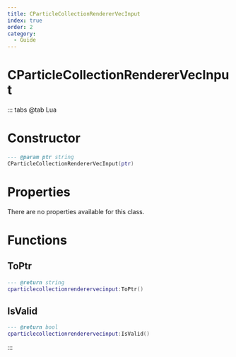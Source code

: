 ```yaml
---
title: CParticleCollectionRendererVecInput
index: true
order: 2
category:
  - Guide
---
```


# CParticleCollectionRendererVecInput

::: tabs
@tab Lua
# Constructor
```lua
--- @param ptr string
CParticleCollectionRendererVecInput(ptr)
```
# Properties
There are no properties available for this class.
# Functions
## ToPtr
```lua
--- @return string
cparticlecollectionrenderervecinput:ToPtr()
```
## IsValid
```lua
--- @return bool
cparticlecollectionrenderervecinput:IsValid()
```

:::